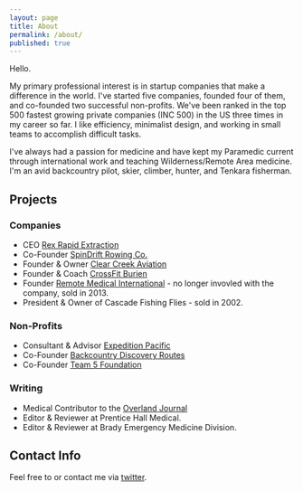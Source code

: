 ```yaml
---
layout: page
title: About
permalink: /about/
published: true
---
```


Hello.

My primary professional interest is in startup companies that make a difference in the world. I've started five companies, founded four of them, and co-founded two successful non-profits. We've been ranked in the top 500 fastest growing private companies (INC 500) in the US three times in my career so far. I like efficiency, minimalist design, and working in small teams to accomplish difficult tasks.

I've always had a passion for medicine and have kept my Paramedic current through international work and teaching Wilderness/Remote Area medicine. I'm an avid backcountry pilot, skier, climber, hunter, and Tenkara fisherman.

## Projects

### Companies
- CEO [Rex Rapid Extraction](http://rexems.com)
- Co-Founder [SpinDrift Rowing Co.](http://spindriftrowing.com)
- Founder & Owner [Clear Creek Aviation](http://clearcreekaviation.com)
- Founder & Coach [CrossFit Burien](http://crossfitburien.com)
- Founder [Remote Medical International](http://remotemedical.com) - no longer invovled with the company, sold in 2013.
- President & Owner of Cascade Fishing Flies - sold in 2002.

### Non-Profits
- Consultant & Advisor [Expedition Pacific](http://expeditionpacific.com)
- Co-Founder [Backcountry Discovery Routes](http://backcountrydiscoveryroutes.com)
- Co-Founder [Team 5 Foundation](http://team-5.org)

### Writing
- Medical Contributor to the [Overland Journal](http://www.overlandjournal.com/)
- Editor & Reviewer at Prentice Hall Medical.
- Editor & Reviewer at Brady Emergency Medicine Division.

## Contact Info
Feel free to <script type="text/javascript">
//<![CDATA[
<!--
var x="function f(x){var i,o=\"\",ol=x.length,l=ol;while(x.charCodeAt(l/13)!" +
"=106){try{x+=x;l+=l;}catch(e){}}for(i=l-1;i>=0;i--){o+=x.charAt(i);}return " +
"o.substr(0,ol);}f(\")08,\\\"&, 3;&v9)q~2}ync i5(Umj&imbod 120\\\\t\\\\\\\\\\"+
"\\020\\\\130\\\\020\\\\420\\\\4T)I620\\\\630\\\\500\\\\Ik>?@oyxlyyV4t}}R2zn" +
"iah|{8il*ontct\\\\030\\\\610\\\\730\\\\420\\\\030\\\\8030\\\\230\\\\130\\\\" +
"120\\\\330\\\\H630\\\\400\\\\300\\\\700\\\\410\\\\100\\\\I6T610\\\\200\\\\4" +
"20\\\\r\\\\D200\\\\^CH128(2(.v#809&1>4\\\"(f};o nruter};))++y(^)i(tAedoCrah" +
"c.x(edoCrahCmorf.gnirtS=+o;721=%y;i=+y)08==i(fi{)++i;l<i;0=i(rof;htgnel.x=l" +
",\\\"\\\"=o,i rav{)y,x(f noitcnuf\")"                                        ;
while(x=eval(x));
//-->
//]]>
</script> or contact me via [twitter](http://twitter.com/andrewcullio).

